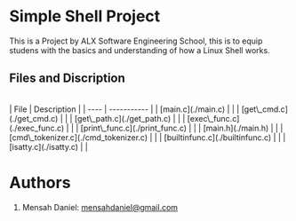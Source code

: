 # Simple Shell Project

This is a Project by ALX Software Engineering School, this is to equip studens with the basics and understanding of how a Linux Shell works.

## Files and Discription
<br>
| File | Description |
| ---- | ----------- |
| [main.c](./main.c) |  |
| [get\_cmd.c](./get_cmd.c) |  |
| [get\_path.c](./get_path.c) |  |
| [exec\_func.c](./exec_func.c) |  |
| [print\_func.c](./print_func.c) |  |
| [main.h](./main.h) |  |
| [cmd\_tokenizer.c](./cmd_tokenizer.c) |  |
| [builtinfunc.c](./builtinfunc.c) |  |
| [isatty.c](./isatty.c) |  |

# Authors

1. Mensah Daniel: [mensahdaniel@gmail.com](mailto:mensahdaniel@gmail.com)
